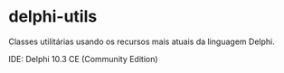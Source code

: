 # delphi-utils
Classes utilitárias usando os recursos mais atuais da linguagem Delphi.

IDE: Delphi 10.3 CE (Community Edition)
